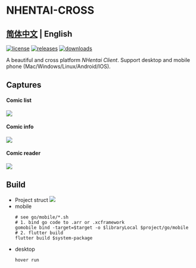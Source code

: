 # NHENTAI-CROSS

## [简体中文](README.md) | English

[![license](https://img.shields.io/github/license/niuhuan/nhentai-cross)](https://raw.githubusercontent.com/niuhuan/nhentai-cross/master/LICENSE)
[![releases](https://img.shields.io/github/v/release/niuhuan/nhentai-cross)](https://github.com/niuhuan/nhentai-cross/releases)
[![downloads](https://img.shields.io/github/downloads/niuhuan/nhentai-cross/total)](https://github.com/niuhuan/nhentai-cross/releases)

A beautiful and cross platform *NHentai Client*. Support desktop and mobile phone (Mac/Windows/Linux/Android/IOS).

## Captures

#### Comic list

![](images/comic_list.png)

#### Comic info

![](images/comic_info.png)

#### Comic reader

![](images/comic_reader.png)


## Build

- Project struct
  ![](images/technologies.png)
- mobile
  ```shell
  # see go/mobile/*.sh
  # 1. bind go code to .arr or .xcframework
  gomobile bind -target=$target -o $libraryLocal $project/go/mobile
  # 2. flutter build
  flutter build $system-package
  ```
- desktop
  ```shell
  hover run
  ```
